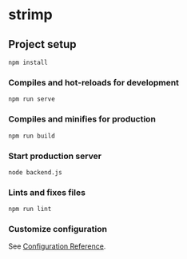 # strimp

## Project setup
```
npm install
```

### Compiles and hot-reloads for development
```
npm run serve
```

### Compiles and minifies for production
```
npm run build
```

### Start production server
```
node backend.js
```

### Lints and fixes files
```
npm run lint
```

### Customize configuration
See [Configuration Reference](https://cli.vuejs.org/config/).
